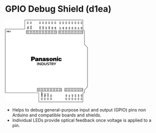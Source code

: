# GPIO Debug Shield (d1ea)
![GPIO Debug Shield (d1ea)](../../assets/outline-d1ea.png)

* Helps to debug general-purpose input and output (GPIO) pins non Arduino and compatible boards and shields.
* Individual LEDs provide optical feedback once voltage is applied to a pin.
